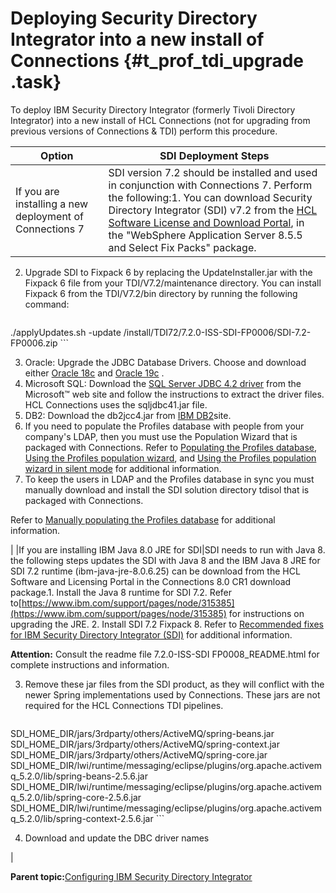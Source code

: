 # Deploying Security Directory Integrator into a new install of Connections {#t_prof_tdi_upgrade .task}

To deploy IBM Security Directory Integrator \(formerly Tivoli Directory Integrator\) into a new install of HCL Connections \(not for upgrading from previous versions of Connections & TDI\) perform this procedure.

|Option|SDI Deployment Steps|
|------|--------------------|
|If you are installing a new deployment of Connections 7|SDI version 7.2 should be installed and used in conjunction with Connections 7. Perform the following:1.  You can download Security Directory Integrator \(SDI\) v7.2 from the [HCL Software License and Download Portal](https://id.hcltechsw.com/login/login.htm?fromURI=%2Fapp%2Fhclcust_licensedownloadportal_1%2Fexk8jshjulHatp2g8357%2Fsso%2Fsaml%3FSAMLRequest%3DhZJPj9MwEMW%252FSuR786%252FabWq1lZJmEZUWtOoCBy6V5UyIF8c2nvG2fHucVMByKSdLz%252B955vfkDYpRO14HGswRfgRASi6jNsjniy0L3nArUCE3YgTkJPlz%252FeGRl2nOnbdkpdXsTeR2QiCCJ2UNSw7tlp2qom6betk2Tbve7%252B9Xy4eHqqmK5apYre%252BasmTJF%252FAY%252FVsW4zGEGOBgkIShKOVlscirRb78VFQ8X%252FP8%252FitL2sigjKA5NRA55FmmunSQmkAOeE6lHTPhXBYVGZBOWkkwCJ09G21F56wnoU9FBpfv1QsOL0G%252FF%252BTKb9XybpUh2mwCZcnextC0xy1ieTVxGbyP50KNLo5TxJJ31kuYi9%252ByXmiECe8pNqRe4Y9S%252Fy5sGhZG8M%252FgX%252BO6n4%252BPf%252BEiB9qezsJD2mu4GCDrwM8V4Ew7gtbWZM4iHQHdtBPbbSYMPlfqd%252F99Y5O9tW%252Bu%252F%252BZj5D20TzYi%252FZyARnGjjiItZkV1i3628mDQgVS9gi6ixhXPew%252BCIj75ACzbXYf%252B%252Bz93vwA%253D%26RelayState%3D%252Fflexnet%252Foperationsportal%252Flogon.do%253Fauthtype%253Dexternal%26SigAlg%3Dhttp%253A%252F%252Fwww.w3.org%252F2001%252F04%252Fxmldsig-more%2523rsa-sha256%26Signature%3DbcwVm81mUebS6wvStlm80sRIkTzTsWpt4MQG4Cr%252B9jTp9UMeRzsqXR%252FvLK6aQ%252FJsbuPous6UDrjBchVvnyGgA0xCgCeM0vfqkwb19y8apczlRrapl5y8mPViWcANrsWanXYlt4ANdDaFlSuFUlMe5R2z%252BOTivwPVSGVwg3Fyv29%252FvwBKNe5zyyGDbSkW7Cw%252FWHgoww5R7KRnjTIoxc0v8Exut9J4MbGP5knox8xRCnESFkpEv9sMFXt%252FRpNJoaKuml3s4hDzSufcvApveF%252BHZM8hzyIIFH3%252FvN5Kn6Frb8eqkkesAd9TJl40OtDxA%252FR3h64JMW3c%252BTXSsyAHaEj%252FjA%253D%253D), in the "WebSphere Application Server 8.5.5 and Select Fix Packs" package.
2.  Upgrade SDI to Fixpack 6 by replacing the UpdateInstaller.jar with the Fixpack 6 file from your TDI/V7.2/maintenance directory. You can install Fixpack 6 from the TDI/V7.2/bin directory by running the following command:

    ```
./applyUpdates.sh -update /install/TDI72/7.2.0-ISS-SDI-FP0006/SDI-7.2-FP0006.zip
    ```

3.  Oracle: Upgrade the JDBC Database Drivers. Choose and download either [Oracle 18c](https://www.oracle.com/database/technologies/appdev/jdbc-ucp-183-downloads.html) and [Oracle 19c](https://www.oracle.com/database/technologies/appdev/jdbc-ucp-19-6-c-downloads.htm) .
4.  Microsoft SQL: Download the [SQL Server JDBC 4.2 driver](https://www.microsoft.com/en-us/download/details.aspx?id=54671) from the Microsoft™ web site and follow the instructions to extract the driver files. HCL Connections uses the sqljdbc41.jar file.
5.  DB2: Download the db2jcc4.jar from [IBM DB2](https://www.ibm.com/support/pages/db2-jdbc-driver-versions-and-downloads)site.
6.  If you need to populate the Profiles database with people from your company's LDAP, then you must use the Population Wizard that is packaged with Connections. Refer to [Populating the Profiles database](t_prof_install_profiles_db.md), [Using the Profiles population wizard](t_prof_populate.md), and [Using the Profiles population wizard in silent mode](t_silent_population_wizard.md) for additional information.
7.  To keep the users in LDAP and the Profiles database in sync you must manually download and install the SDI solution directory tdisol that is packaged with Connections.

Refer to [Manually populating the Profiles database](t_prof_populate_manual.md) for additional information.


|
|If you are installing IBM Java 8.0 JRE for SDI|SDI needs to run with Java 8. the following steps updates the SDI with Java 8 and the IBM Java 8 JRE for SDI 7.2 runtime \(ibm-java-jre-8.0.6.25\) can be download from the HCL Software and Licensing Portal in the Connections 8.0 CR1 download package.1.  Install the Java 8 runtime for SDI 7.2. Refer to[https://www.ibm.com/support/pages/node/315385](https://www.ibm.com/support/pages/node/315385) for instructions on upgrading the JRE.
2.  Install SDI 7.2 Fixpack 8. Refer to [Recommended fixes for IBM Security Directory Integrator \(SDI\)](https://www.ibm.com/support/pages/recommended-fixes-ibm-tivoli-directory-integrator-tdi-ibm-security-directory-integrator-sdi#ver72) for additional information.

**Attention:** Consult the readme file 7.2.0-ISS-SDI FP0008\_README.html for complete instructions and information.

3.  Remove these jar files from the SDI product, as they will conflict with the newer Spring implementations used by Connections. These jars are not required for the HCL Connections TDI pipelines.

    ``` {#codeblock_s5d_dbg_fvb}
SDI_HOME_DIR/jars/3rdparty/others/ActiveMQ/spring-beans.jar
SDI_HOME_DIR/jars/3rdparty/others/ActiveMQ/spring-context.jar
SDI_HOME_DIR/jars/3rdparty/others/ActiveMQ/spring-core.jar
SDI_HOME_DIR/lwi/runtime/messaging/eclipse/plugins/org.apache.activemq_5.2.0/lib/spring-beans-2.5.6.jar
SDI_HOME_DIR/lwi/runtime/messaging/eclipse/plugins/org.apache.activemq_5.2.0/lib/spring-core-2.5.6.jar
SDI_HOME_DIR/lwi/runtime/messaging/eclipse/plugins/org.apache.activemq_5.2.0/lib/spring-context-2.5.6.jar
    ```

4.  Download and update the DBC driver names

|

**Parent topic:**[Configuring IBM Security Directory Integrator](../install/t_prof_install_tdi.md)

